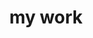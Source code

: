 ---
layout: page
title: my work
nav: true
nav_order: 3
dropdown: true
children:
    - title: Paperhub
      permalink: /why-i-founded-paperhub
    - title: divider
    - title: SAP
      permalink: /my-work-at-sap
    - title: divider
    - title: GitHub projects
      permalink: https://github.com/markushaug
---